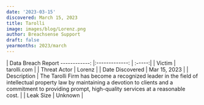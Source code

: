 ```yaml
---
date: '2023-03-15'
discovered: March 15, 2023
title: Tarolli
image: images/blog/Lorenz.png
author: Breachsense Support
draft: false
yearmonths: 2023/march
---
```



| Data Breach Report
------------:     |:-------------:    | :-----:|
| Victim      | tarolli.com      | 
| Threat Actor      | Lorenz      | 
| Date Discovered      | Mar 15, 2023      | 
| Description      | The Tarolli Firm has become a recognized leader in the field of intellectual property law by maintaining a devotion to clients and a commitment to providing prompt, high-quality services at a reasonable cost.      | 
| Leak Size      | Unknown      | 

